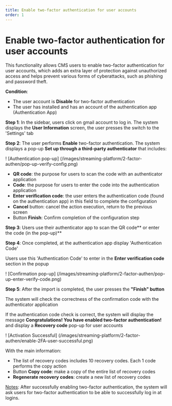 ```yaml
---
title: Enable two-factor authentication for user accounts
order: 1
---
```


# Enable two-factor authentication for user accounts

This functionality allows CMS users to enable two-factor authentication for user accounts, which adds an extra layer of protection against unauthorized access and helps prevent various forms of cyberattacks, such as phishing and password theft.

**Condition**:

- The user account is **Disable** for two-factor authentication
- The user has installed and has an account of the authentication app (Authentication App)

**Step 1**: In the sidebar, users click on gmail account to log in. The system displays the **User Information** screen, the user presses the switch to the 'Settings' tab

**Step 2**: The user performs **Enable** two-factor authentication. The system displays a pop-up **Set up through a third-party authenticator** that includes:

! [Authentication pop-up] (/images/streaming-platform/2-factor-authen/pop-up-verify-config.png)

- **QR code**: the purpose for users to scan the code with an authenticator application
- **Code**: the purpose for users to enter the code into the authentication application
- **Enter verification code**: the user enters the authentication code (found on the authentication app) in this field to complete the configuration
- **Cancel** button: cancel the action execution, return to the previous screen
- Button **Finish**: Confirm completion of the configuration step

**Step 3**: Users use their authenticator app to scan the QR code\*\* or enter the code (in the pop-up)\*\*

**Step 4**: Once completed, at the authentication app display 'Authentication Code'

Users use this 'Authentication Code' to enter in the **Enter verification code** section in the popup

! [Confirmation pop-up] (/images/streaming-platform/2-factor-authen/pop-up-enter-verify-code.png)

**Step 5**: After the import is completed, the user presses the **"Finish" button**

The system will check the correctness of the confirmation code with the authenticator application

If the authentication code check is correct, the system will display the message **Congratulations! You have enabled two-factor authentication!** and display a **Recovery code** pop-up for user accounts

! [Activation Successful] (/images/streaming-platform/2-factor-authen/enable-2FA-user-successful.png)

With the main information:

- The list of recovery codes includes 10 recovery codes. Each 1 code performs the copy action
- Button **Copy code**: make a copy of the entire list of recovery codes
- **Regenerate recovery codes**: create a new list of recovery codes

<u>Notes</u>: After successfully enabling two-factor authentication, the system will ask users for two-factor authentication to be able to successfully log in at logins.
